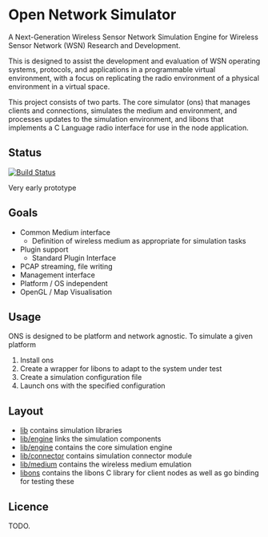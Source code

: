 # Open Network Simulator

A Next-Generation Wireless Sensor Network Simulation Engine for Wireless Sensor Network (WSN) Research and Development.

This is designed to assist the development and evaluation of WSN operating systems, protocols, and applications in a programmable virtual environment, with a focus on replicating the radio environment of a physical environment in a virtual space.

This project consists of two parts. The core simulator (ons) that manages clients and connections, simulates the medium and environment, and processes updates to the simulation environment, and libons that implements a C Language radio interface for use in the node application.

## Status

[![Build Status](https://travis-ci.com/ryankurte/ons.svg?token=s4CML2iJ2hd54vvqz5FP&branch=master)](https://travis-ci.com/ryankurte/ons)

Very early prototype

## Goals

- Common Medium interface
  - Definition of wireless medium as appropriate for simulation tasks
- Plugin support
  - Standard Plugin Interface
- PCAP streaming, file writing
- Management interface
- Platform / OS independent
- OpenGL / Map Visualisation

## Usage

ONS is designed to be platform and network agnostic. To simulate a given platform

1. Install ons
2. Create a wrapper for libons to adapt to the system under test
3. Create a simulation configuration file
4. Launch ons with the specified configuration

## Layout

- [lib](/lib) contains simulation libraries
- [lib/engine](/lib/simulator) links the simulation components
- [lib/engine](/lib/engine) contains the core simulation engine
- [lib/connector](/lib/connector) contains simulation connector module
- [lib/medium](/lib/medium) contains the wireless medium emulation
- [libons](/libons) contains the libons C library for client nodes as well as go binding for testing these

## Licence

TODO.